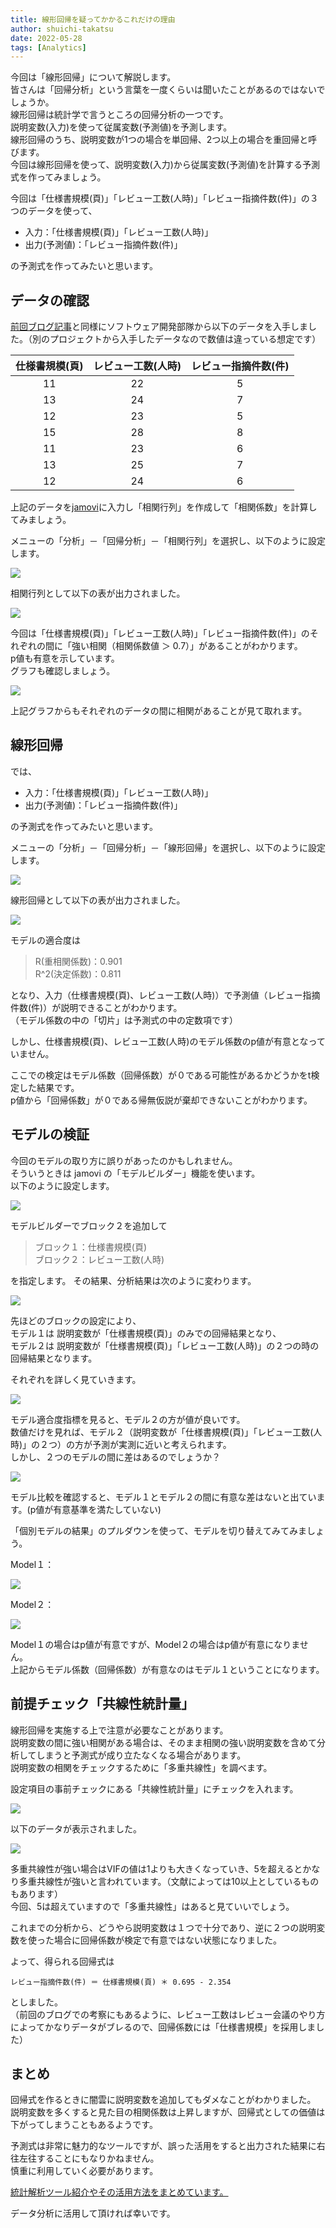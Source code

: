 ```yaml
---
title: 線形回帰を疑ってかかるこれだけの理由
author: shuichi-takatsu
date: 2022-05-28
tags: [Analytics]
---
```


今回は「線形回帰」について解説します。  
皆さんは「回帰分析」という言葉を一度くらいは聞いたことがあるのではないでしょうか。  
線形回帰は統計学で言うところの回帰分析の一つです。  
説明変数(入力)を使って従属変数(予測値)を予測します。  
線形回帰のうち、説明変数が1つの場合を単回帰、2つ以上の場合を重回帰と呼びます。  
今回は線形回帰を使って、説明変数(入力)から従属変数(予測値)を計算する予測式を作ってみましょう。  


今回は「仕様書規模(頁)」「レビュー工数(人時)」「レビュー指摘件数(件)」の３つのデータを使って、
- 入力：「仕様書規模(頁)」「レビュー工数(人時)」
- 出力(予測値)：「レビュー指摘件数(件)」  

の予測式を作ってみたいと思います。

## データの確認

[前回ブログ記事](https://developer.mamezou-tech.com/blogs/2022/05/26/correlation-matrix/)と同様にソフトウェア開発部隊から以下のデータを入手しました。（別のプロジェクトから入手したデータなので数値は違っている想定です）

|仕様書規模(頁)|レビュー工数(人時)|レビュー指摘件数(件)|
|:---:|:---:|:---:|
|11|22|5|
|13|24|7|
|12|23|5|
|15|28|8|
|11|23|6|
|13|25|7|
|12|24|6|

上記のデータを[jamovi](https://www.jamovi.org/)に入力し「相関行列」を作成して「相関係数」を計算してみましょう。

メニューの「分析」－「回帰分析」－「相関行列」を選択し、以下のように設定します。   

![](https://gyazo.com/de8625324d49a6406aab344d2e45dd9d.png)

相関行列として以下の表が出力されました。

![](https://gyazo.com/87da6d9a80479e529db3ce453566165d.png)

今回は「仕様書規模(頁)」「レビュー工数(人時)」「レビュー指摘件数(件)」のそれぞれの間に「強い相関（相関係数値 ＞ 0.7）」があることがわかります。    
p値も有意を示しています。  
グラフも確認しましょう。

![](https://gyazo.com/1df2859a53ef949c5717b9d303030c74.png)

上記グラフからもそれぞれのデータの間に相関があることが見て取れます。

## 線形回帰

では、
- 入力：「仕様書規模(頁)」「レビュー工数(人時)」
- 出力(予測値)：「レビュー指摘件数(件)」  

の予測式を作ってみたいと思います。

メニューの「分析」－「回帰分析」－「線形回帰」を選択し、以下のように設定します。   

![](https://gyazo.com/13058503792d6ee4a7291821440a2b6b.png)

線形回帰として以下の表が出力されました。

![](https://gyazo.com/fda51b00392843f79b99e450bf616476.png)

モデルの適合度は  
> R(重相関係数)：0.901  
> R^2(決定係数)：0.811  

となり、入力（仕様書規模(頁)、レビュー工数(人時)）で予測値（レビュー指摘件数(件)）が説明できることがわかります。  
（モデル係数の中の「切片」は予測式の中の定数項です）

しかし、仕様書規模(頁)、レビュー工数(人時)のモデル係数のp値が有意となっていません。

ここでの検定はモデル係数（回帰係数）が０である可能性があるかどうかをt検定した結果です。  
p値から「回帰係数」が０である帰無仮説が棄却できないことがわかります。

## モデルの検証

今回のモデルの取り方に誤りがあったのかもしれません。  
そういうときは jamovi の「モデルビルダー」機能を使います。  
以下のように設定します。  

![](https://gyazo.com/85a67aacf9449bccd8a8237814f29a11.png)

モデルビルダーでブロック２を追加して
> ブロック１：仕様書規模(頁)  
> ブロック２：レビュー工数(人時)

を指定します。
その結果、分析結果は次のように変わります。

![](https://gyazo.com/02ca49660b68f27c1a7c9d58782e162f.png)

先ほどのブロックの設定により、  
モデル１は 説明変数が「仕様書規模(頁)」のみでの回帰結果となり、  
モデル２は 説明変数が「仕様書規模(頁)」「レビュー工数(人時)」の２つの時の回帰結果となります。

それぞれを詳しく見ていきます。

![](https://gyazo.com/c45ed2cf4597807ab4874dfe0c14083f.png)

モデル適合度指標を見ると、モデル２の方が値が良いです。  
数値だけを見れば、モデル２（説明変数が「仕様書規模(頁)」「レビュー工数(人時)」の２つ）の方が予測が実測に近いと考えられます。  
しかし、２つのモデルの間に差はあるのでしょうか？

![](https://gyazo.com/da2f38132da772ae5bdf916d54eba010.png)

モデル比較を確認すると、モデル１とモデル２の間に有意な差はないと出ています。(p値が有意基準を満たしていない)

「個別モデルの結果」のプルダウンを使って、モデルを切り替えてみてみましょう。

Model１：

![](https://gyazo.com/f5e54eb0f76f27f9298d5dc300ab16e8.png)

Model２：

![](https://gyazo.com/1e98409b0648074220e12fb7ca484ef2.png)

Model１の場合はp値が有意ですが、Model２の場合はp値が有意になりません。  
上記からモデル係数（回帰係数）が有意なのはモデル１ということになります。

## 前提チェック「共線性統計量」

線形回帰を実施する上で注意が必要なことがあります。  
説明変数の間に強い相関がある場合は、そのまま相関の強い説明変数を含めて分析してしまうと予測式が成り立たなくなる場合があります。  
説明変数の相関をチェックするために「多重共線性」を調べます。

設定項目の事前チェックにある「共線性統計量」にチェックを入れます。

![](https://gyazo.com/a08bc7409df0f0505a5994af1d8eb29c.png)

以下のデータが表示されました。

![](https://gyazo.com/fc82ae7b94baf5a91186b7162f19542a.png)

多重共線性が強い場合はVIFの値は1よりも大きくなっていき、5を超えるとかなり多重共線性が強いと言われています。（文献によっては10以上としているものもあります）  
今回、5は超えていますので「多重共線性」はあると見ていいでしょう。

これまでの分析から、どうやら説明変数は１つで十分であり、逆に２つの説明変数を使った場合に回帰係数が検定で有意ではない状態になりました。

よって、得られる回帰式は

`レビュー指摘件数(件) ＝ 仕様書規模(頁) ＊ 0.695 - 2.354`

としました。  
（前回のブログでの考察にもあるように、レビュー工数はレビュー会議のやり方によってかなりデータがブレるので、回帰係数には「仕様書規模」を採用しました）

## まとめ

回帰式を作るときに闇雲に説明変数を追加してもダメなことがわかりました。  
説明変数を多くすると見た目の相関係数は上昇しますが、回帰式としての価値は下がってしまうこともあるようです。

予測式は非常に魅力的なツールですが、誤った活用をすると出力された結果に右往左往することにもなりかねません。  
慎重に利用していく必要があります。

[統計解析ツール紹介やその活用方法をまとめています。](https://developer.mamezou-tech.com/analytics/)

データ分析に活用して頂ければ幸いです。
